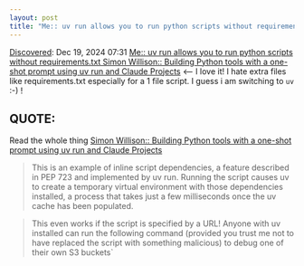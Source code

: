 ```yaml
---
layout: post
title: "Me:: uv run allows you to run python scripts without requirements.txt Simon Willison:: Building Python tools with a one-shot prompt using uv run and Claude Projects"
---
```

[Discovered](http://rolandtanglao.com/2020/07/29/p1-blogthis-checkvist-list-links-to-blog/): Dec 19, 2024 07:31  [Me:: uv run allows you to run python scripts without requirements.txt Simon Willison:: Building Python tools with a one-shot prompt using uv run and Claude Projects](https://simonwillison.net/2024/Dec/19/one-shot-python-tools/) <-- I love it! I hate extra files like requirements.txt especially for a 1 file script. I guess i am switching to `uv` :-) !

## QUOTE: 
Read the whole thing [Simon Willison:: Building Python tools with a one-shot prompt using uv run and Claude Projects](https://simonwillison.net/2024/Dec/19/one-shot-python-tools/)

>This is an example of inline script dependencies, a feature described in PEP 723 and implemented by uv run. Running the script causes uv to create a temporary virtual environment with those dependencies installed, a process that takes just a few milliseconds once the uv cache has been populated.

>This even works if the script is specified by a URL! Anyone with uv installed can run the following command (provided you trust me not to have replaced the script with something malicious) to debug one of their own S3 buckets`
